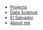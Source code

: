- [Projects](projects/index.md)
- [Data Science](data/index.md)
- [El Salvador](elsalvador/index.md)
- [About me](about.md)
